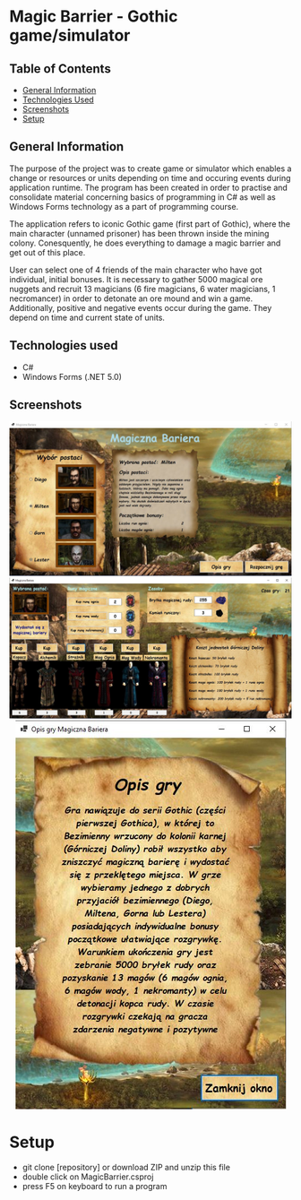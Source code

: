 # Magic Barrier - Gothic game/simulator


## Table of Contents
* [General Information](#general-information)
* [Technologies Used](#technologies-used)
* [Screenshots](#screenshots)
* [Setup](#setup)


## General Information
The purpose of the project was to create game or simulator which enables a change or resources or units depending on time and occuring events during application runtime.
The program has been created in order to practise and consolidate material concerning basics of programming in C# as well as Windows Forms technology as a part of programming
course.

The application refers to iconic Gothic game (first part of Gothic), where the main character (unnamed prisoner) has been thrown inside the mining colony. Conesquently, he does everything to damage a magic barrier and get out of this place. 

User can select one of 4 friends of the main character who have got individual, initial bonuses. It is necessary to gather 5000 magical ore nuggets and recruit 13 magicians (6 fire magicians, 6 water magicians, 1 necromancer) in order to detonate an ore mound and win a game. 
Additionally, positive and negative events occur during the game. They depend on time and current state of units.


## Technologies used
- C#
- Windows Forms (.NET 5.0)


## Screenshots
<p align="center">
  <img src="./Images/s1.JPG">
  <img src="./Images/s2.JPG">
  <img src="./Images/s3.JPG">
</p>


# Setup
- git clone [repository] or download ZIP and unzip this file
- double click on MagicBarrier.csproj 
- press F5 on keyboard to run a program